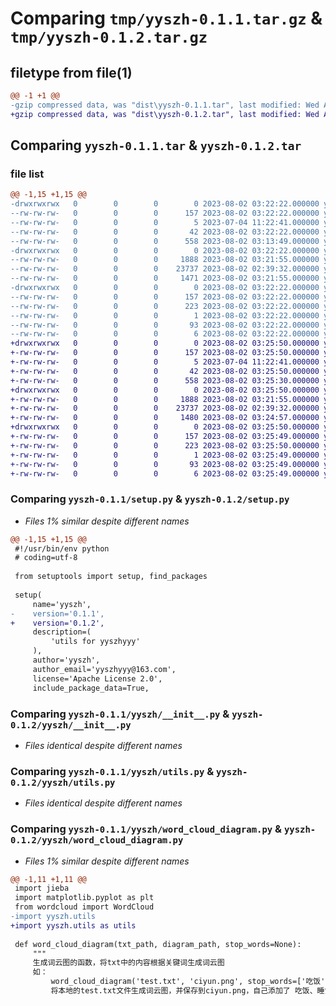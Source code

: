 # Comparing `tmp/yyszh-0.1.1.tar.gz` & `tmp/yyszh-0.1.2.tar.gz`

## filetype from file(1)

```diff
@@ -1 +1 @@
-gzip compressed data, was "dist\yyszh-0.1.1.tar", last modified: Wed Aug  2 03:22:22 2023, max compression
+gzip compressed data, was "dist\yyszh-0.1.2.tar", last modified: Wed Aug  2 03:25:50 2023, max compression
```

## Comparing `yyszh-0.1.1.tar` & `yyszh-0.1.2.tar`

### file list

```diff
@@ -1,15 +1,15 @@
-drwxrwxrwx   0        0        0        0 2023-08-02 03:22:22.000000 yyszh-0.1.1/
--rw-rw-rw-   0        0        0      157 2023-08-02 03:22:22.000000 yyszh-0.1.1/PKG-INFO
--rw-rw-rw-   0        0        0        5 2023-07-04 11:22:41.000000 yyszh-0.1.1/README.md
--rw-rw-rw-   0        0        0       42 2023-08-02 03:22:22.000000 yyszh-0.1.1/setup.cfg
--rw-rw-rw-   0        0        0      558 2023-08-02 03:13:49.000000 yyszh-0.1.1/setup.py
-drwxrwxrwx   0        0        0        0 2023-08-02 03:22:22.000000 yyszh-0.1.1/yyszh/
--rw-rw-rw-   0        0        0     1888 2023-08-02 03:21:55.000000 yyszh-0.1.1/yyszh/__init__.py
--rw-rw-rw-   0        0        0    23737 2023-08-02 02:39:32.000000 yyszh-0.1.1/yyszh/utils.py
--rw-rw-rw-   0        0        0     1471 2023-08-02 03:21:55.000000 yyszh-0.1.1/yyszh/word_cloud_diagram.py
-drwxrwxrwx   0        0        0        0 2023-08-02 03:22:22.000000 yyszh-0.1.1/yyszh.egg-info/
--rw-rw-rw-   0        0        0      157 2023-08-02 03:22:22.000000 yyszh-0.1.1/yyszh.egg-info/PKG-INFO
--rw-rw-rw-   0        0        0      223 2023-08-02 03:22:22.000000 yyszh-0.1.1/yyszh.egg-info/SOURCES.txt
--rw-rw-rw-   0        0        0        1 2023-08-02 03:22:22.000000 yyszh-0.1.1/yyszh.egg-info/dependency_links.txt
--rw-rw-rw-   0        0        0       93 2023-08-02 03:22:22.000000 yyszh-0.1.1/yyszh.egg-info/requires.txt
--rw-rw-rw-   0        0        0        6 2023-08-02 03:22:22.000000 yyszh-0.1.1/yyszh.egg-info/top_level.txt
+drwxrwxrwx   0        0        0        0 2023-08-02 03:25:50.000000 yyszh-0.1.2/
+-rw-rw-rw-   0        0        0      157 2023-08-02 03:25:50.000000 yyszh-0.1.2/PKG-INFO
+-rw-rw-rw-   0        0        0        5 2023-07-04 11:22:41.000000 yyszh-0.1.2/README.md
+-rw-rw-rw-   0        0        0       42 2023-08-02 03:25:50.000000 yyszh-0.1.2/setup.cfg
+-rw-rw-rw-   0        0        0      558 2023-08-02 03:25:30.000000 yyszh-0.1.2/setup.py
+drwxrwxrwx   0        0        0        0 2023-08-02 03:25:50.000000 yyszh-0.1.2/yyszh/
+-rw-rw-rw-   0        0        0     1888 2023-08-02 03:21:55.000000 yyszh-0.1.2/yyszh/__init__.py
+-rw-rw-rw-   0        0        0    23737 2023-08-02 02:39:32.000000 yyszh-0.1.2/yyszh/utils.py
+-rw-rw-rw-   0        0        0     1480 2023-08-02 03:24:57.000000 yyszh-0.1.2/yyszh/word_cloud_diagram.py
+drwxrwxrwx   0        0        0        0 2023-08-02 03:25:50.000000 yyszh-0.1.2/yyszh.egg-info/
+-rw-rw-rw-   0        0        0      157 2023-08-02 03:25:49.000000 yyszh-0.1.2/yyszh.egg-info/PKG-INFO
+-rw-rw-rw-   0        0        0      223 2023-08-02 03:25:50.000000 yyszh-0.1.2/yyszh.egg-info/SOURCES.txt
+-rw-rw-rw-   0        0        0        1 2023-08-02 03:25:49.000000 yyszh-0.1.2/yyszh.egg-info/dependency_links.txt
+-rw-rw-rw-   0        0        0       93 2023-08-02 03:25:49.000000 yyszh-0.1.2/yyszh.egg-info/requires.txt
+-rw-rw-rw-   0        0        0        6 2023-08-02 03:25:49.000000 yyszh-0.1.2/yyszh.egg-info/top_level.txt
```

### Comparing `yyszh-0.1.1/setup.py` & `yyszh-0.1.2/setup.py`

 * *Files 1% similar despite different names*

```diff
@@ -1,15 +1,15 @@
 #!/usr/bin/env python
 # coding=utf-8
 
 from setuptools import setup, find_packages
 
 setup(
     name='yyszh',
-    version='0.1.1',
+    version='0.1.2',
     description=(
         'utils for yyszhyyy'
     ),
     author='yyszh',
     author_email='yyszhyyy@163.com',
     license='Apache License 2.0',
     include_package_data=True,
```

### Comparing `yyszh-0.1.1/yyszh/__init__.py` & `yyszh-0.1.2/yyszh/__init__.py`

 * *Files identical despite different names*

### Comparing `yyszh-0.1.1/yyszh/utils.py` & `yyszh-0.1.2/yyszh/utils.py`

 * *Files identical despite different names*

### Comparing `yyszh-0.1.1/yyszh/word_cloud_diagram.py` & `yyszh-0.1.2/yyszh/word_cloud_diagram.py`

 * *Files 1% similar despite different names*

```diff
@@ -1,11 +1,11 @@
 import jieba
 import matplotlib.pyplot as plt
 from wordcloud import WordCloud
-import yyszh.utils
+import yyszh.utils as utils
 
 def word_cloud_diagram(txt_path, diagram_path, stop_words=None):
     """
     生成词云图的函数，将txt中的内容根据关键词生成词云图
     如：
         word_cloud_diagram('test.txt', 'ciyun.png', stop_words=['吃饭', '睡觉', '上班'])
         将本地的test.txt文件生成词云图，并保存到ciyun.png，自己添加了 吃饭、睡觉、上班三个停用词
```

